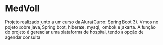 <h1>MedVoll</h1>

<p>Projeto realizado junto a um curso da Alura(Curso: Spring Boot 3). Vimos no pojeto sobre java, Spring boot, hiberate, mysql, lombok e jakarta. A função do projeto é gerenciar uma plataforma de hospital,
  tendo a opção de agendar consulta</p>

